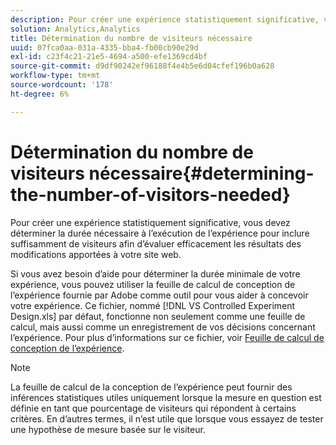 ```yaml
---
description: Pour créer une expérience statistiquement significative, vous devez déterminer la durée nécessaire à l’exécution de l’expérience pour inclure suffisamment de visiteurs afin d’évaluer efficacement les résultats des modifications apportées à votre site web.
solution: Analytics,Analytics
title: Détermination du nombre de visiteurs nécessaire
uuid: 07fca0aa-031a-4335-bba4-fb00cb90e29d
exl-id: c23f4c21-21e5-4694-a500-efe1369cd4bf
source-git-commit: d9df90242ef96188f4e4b5e6d04cfef196b0a628
workflow-type: tm+mt
source-wordcount: '178'
ht-degree: 6%

---
```


# Détermination du nombre de visiteurs nécessaire{#determining-the-number-of-visitors-needed}

Pour créer une expérience statistiquement significative, vous devez déterminer la durée nécessaire à l’exécution de l’expérience pour inclure suffisamment de visiteurs afin d’évaluer efficacement les résultats des modifications apportées à votre site web.

Si vous avez besoin d’aide pour déterminer la durée minimale de votre expérience, vous pouvez utiliser la feuille de calcul de conception de l’expérience fournie par Adobe comme outil pour vous aider à concevoir votre expérience. Ce fichier, nommé [!DNL VS Controlled Experiment Design.xls] par défaut, fonctionne non seulement comme une feuille de calcul, mais aussi comme un enregistrement de vos décisions concernant l’expérience. Pour plus d’informations sur ce fichier, voir [Feuille de calcul de conception de l’expérience](../../../home/c-undst-ctrld-exp/t-exp-dsn-spst.md#task-d7f674980fe9415d80371d6020bcf164).

>[!NOTE]
>
>La feuille de calcul de la conception de l’expérience peut fournir des inférences statistiques utiles uniquement lorsque la mesure en question est définie en tant que pourcentage de visiteurs qui répondent à certains critères. En d’autres termes, il n’est utile que lorsque vous essayez de tester une hypothèse de mesure basée sur le visiteur.
